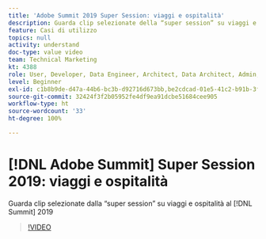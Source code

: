 ```yaml
---
title: 'Adobe Summit 2019 Super Session: viaggi e ospitalità'
description: Guarda clip selezionate della “super session” su viaggi e ospitalità al Summit 2019
feature: Casi di utilizzo
topics: null
activity: understand
doc-type: value video
team: Technical Marketing
kt: 4388
role: User, Developer, Data Engineer, Architect, Data Architect, Admin, Leader
level: Beginner
exl-id: c1b8b9de-d47a-44b6-bc3b-d92716d673bb,be2cdcad-01e5-41c2-b91b-3feec9d17d50,be2cdcad-01e5-41c2-b91b-3feec9d17d50,c1b8b9de-d47a-44b6-bc3b-d92716d673bb
source-git-commit: 32424f3f2b05952fe4df9ea91dcbe51684cee905
workflow-type: ht
source-wordcount: '33'
ht-degree: 100%

---
```


# [!DNL Adobe Summit] Super Session 2019: viaggi e ospitalità

Guarda clip selezionate dalla “super session” su viaggi e ospitalità al [!DNL Summit] 2019

>[!VIDEO](https://video.tv.adobe.com/v/31442/?quality=12)
